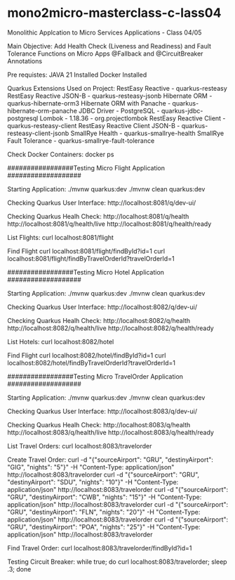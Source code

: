 # mono2micro-masterclass-c-lass04
Monolithic Applcation to Micro Services Applications - Class 04/05

Main Objective: Add Health Check (Liveness and Readiness) and Fault Tolerance Functions on Micro Apps
@Fallback and @CircuitBreaker Annotations

Pre requistes:
JAVA 21 Installed
Docker  Installed

Quarkus Extensions Used on Project:
RestEasy Reactive - quarkus-resteasy
RestEasy Reactive JSON-B - quarkus-resteasy-jsonb
Hibernate ORM - quarkus-hibernate-orm3
Hibernate ORM with Panache - quarkus-hibernate-orm-panache
JDBC Driver - PostgreSQL - quarkus-jdbc-postgresql
Lombok - 1.18.36 - org.projectlombok
RestEasy Reactive Client - quarkus-resteasy-client
RestEasy Reactive Client JSON-B - quarkus-resteasy-client-jsonb
SmallRye Health - quarkus-smallrye-health
SmallRye Fault Tolerance - quarkus-smallrye-fault-tolerance

Check Docker Containers:
docker ps

#################Testing Micro Flight Application ###################

Starting Application:
./mvnw quarkus:dev
./mvnw clean quarkus:dev

Checking Quarkus User Interface:
http://localhost:8081/q/dev-ui/

Checking Quarkus Healh Check:
http://localhost:8081/q/health
http://localhost:8081/q/health/live
http://localhost:8081/q/health/ready


List Flights:
curl localhost:8081/flight

Find Flight
curl localhost:8081/flight/findById?id=1
curl localhost:8081/flight/findByTravelOrderId?travelOrderId=1

#################Testing Micro Hotel Application ###################

Starting Application:
./mvnw quarkus:dev
./mvnw clean quarkus:dev

Checking Quarkus User Interface:
http://localhost:8082/q/dev-ui/

Checking Quarkus Healh Check:
http://localhost:8082/q/health
http://localhost:8082/q/health/live
http://localhost:8082/q/health/ready


List Hotels:
curl localhost:8082/hotel

Find Flight
curl localhost:8082/hotel/findById?id=1
curl localhost:8082/hotel/findByTravelOrderId?travelOrderId=1

#################Testing Micro TravelOrder Application ###################

Starting Application:
./mvnw quarkus:dev
./mvnw clean quarkus:dev

Checking Quarkus User Interface:
http://localhost:8083/q/dev-ui/

Checking Quarkus Healh Check:
http://localhost:8083/q/health
http://localhost:8083/q/health/live
http://localhost:8083/q/health/ready


List Travel Orders:
curl localhost:8083/travelorder

Create Travel Order:
curl -d "{\"sourceAirport\": \"GRU\", \"destinyAirport\": \"GIG\", \"nights\": \"5\"}" -H "Content-Type: application/json" http://localhost:8083/travelorder
curl -d "{\"sourceAirport\": \"GRU\", \"destinyAirport\": \"SDU\", \"nights\": \"10\"}" -H "Content-Type: application/json" http://localhost:8083/travelorder
curl -d "{\"sourceAirport\": \"GRU\", \"destinyAirport\": \"CWB\", \"nights\": \"15\"}" -H "Content-Type: application/json" http://localhost:8083/travelorder
curl -d "{\"sourceAirport\": \"GRU\", \"destinyAirport\": \"FLN\", \"nights\": \"20\"}" -H "Content-Type: application/json" http://localhost:8083/travelorder
curl -d "{\"sourceAirport\": \"GRU\", \"destinyAirport\": \"POA\", \"nights\": \"25\"}" -H "Content-Type: application/json" http://localhost:8083/travelorder

Find Travel Order:
curl localhost:8083/travelorder/findById?id=1

Testing Circuit Breaker:
while true; do curl localhost:8083/travelorder; sleep .3; done

